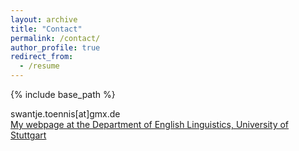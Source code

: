 ```yaml
---
layout: archive
title: "Contact"
permalink: /contact/
author_profile: true
redirect_from:
  - /resume
---
```


{% include base_path %}




swantje.toennis[at]gmx.de  
[My webpage at the Department of English Linguistics, University of Stuttgart](https://www.ling.uni-stuttgart.de/institut/team/Toennis/)  

